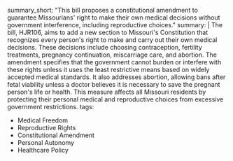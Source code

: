 summary_short: "This bill proposes a constitutional amendment to guarantee Missourians' right to make their own medical decisions without government interference, including reproductive choices."
summary: |
  The bill, HJR106, aims to add a new section to Missouri's Constitution that recognizes every person's right to make and carry out their own medical decisions. These decisions include choosing contraception, fertility treatments, pregnancy continuation, miscarriage care, and abortion. The amendment specifies that the government cannot burden or interfere with these rights unless it uses the least restrictive means based on widely accepted medical standards. It also addresses abortion, allowing bans after fetal viability unless a doctor believes it is necessary to save the pregnant person's life or health. This measure affects all Missouri residents by protecting their personal medical and reproductive choices from excessive government restrictions.
tags:
  - Medical Freedom
  - Reproductive Rights
  - Constitutional Amendment
  - Personal Autonomy
  - Healthcare Policy
